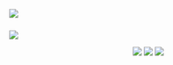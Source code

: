 <img src="https://capsule-render.vercel.app/api?type=Slice&animation=twinkling&color=gradient&height=300&section=header&text=Kyungjae%20LEE&fontSize=90&fontAlign=65&fontAlignY=33&rotate=20" />
<h3 align="center"></h3>
  <!--![mazandi profile](http://mazandi.herokuapp.com/api?handle={handle}&theme=dark)-->
<img src="http://mazandi.herokuapp.com/api?handle=sty14&theme=dark"/>

<!--Tech Stack-->
<p align="center">
  
  <img src="https://img.shields.io/badge/Python-3776AB?style=flat-square&logo=Python&logoColor=white"/>
  <img src="https://img.shields.io/badge/JavaScript-F7DF1E?style=flat-square&logo=JavaScript&logoColor=white"/>
  <img src="https://img.shields.io/badge/Dart-0175C2?style=flat-square&logo=Dart&logoColor=white"/>
  <!--<img src="https://img.shields.io/badge/Kotlin-7F52FF?style=flat-square&logo=Kotlin&logoColor=white"/>-->

  <!--<img src="https://img.shields.io/badge/C++-00599C?style=flat-square&logo=C%2B%2B&logoColor=white"/>-->
  
<!--
<br>
</p>
<p align="center">
  <img src="https://img.shields.io/badge/Flutter-02569B?style=flat-square&logo=Flutter&logoColor=white"/>
  <img src="https://img.shields.io/badge/Android_Studio-3DDC84?style=flat-square&logo=AndroidStudio&logoColor=white"/>
  <img src="https://img.shields.io/badge/Visual_Studio-5C2D91?style=flat-square&logo=VisualStudio&logoColor=white"/> 
  <img src="https://img.shields.io/badge/Visual_Studio_Code-007ACC?style=flat-square&logo=VisualStudioCode&logoColor=white"/>
</p>
-->

<!--
**LEE-Kyungjae/LEE-Kyungjae** is a ✨ _special_ ✨ repository because its `README.md` (this file) appears on your GitHub profile.

Here are some ideas to get you started:

- 🔭 I’m currently working on ...
- 🌱 I’m currently learning ...
- 👯 I’m looking to collaborate on ...
- 🤔 I’m looking for help with ...
- 💬 Ask me about ...
- 📫 How to reach me: ...
- 😄 Pronouns: ...
- ⚡ Fun fact: ...
-->
